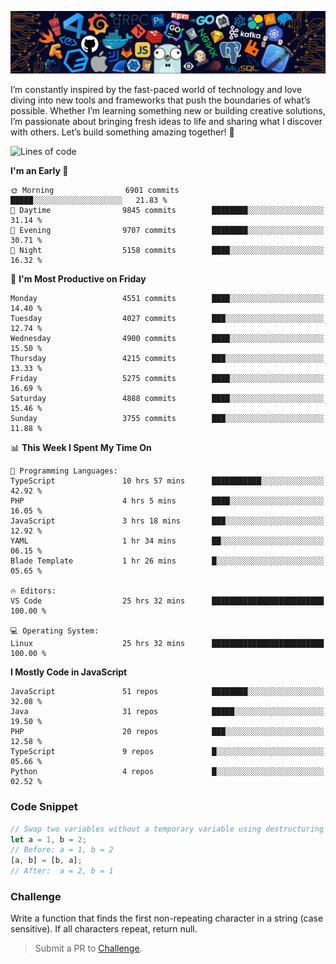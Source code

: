 ![](https://github.com/0x3EF8/0x3EF8/raw/main/images/header_.png)

I’m constantly inspired by the fast-paced world of technology and love diving into new tools and frameworks that push the boundaries of what’s possible. Whether I’m learning something new or building creative solutions, I’m passionate about bringing fresh ideas to life and sharing what I discover with others. Let’s build something amazing together! 🚀

<!--START_SECTION:header-->
![Lines of code](https://img.shields.io/badge/From%20Hello%20World%20I%27ve%20Written-22.9%20million%20lines%20of%20code-blue)

**I'm an Early 🐤** 

```text
🌞 Morning                6901 commits        █████░░░░░░░░░░░░░░░░░░░░   21.83 % 
🌆 Daytime                9845 commits        ████████░░░░░░░░░░░░░░░░░   31.14 % 
🌃 Evening                9707 commits        ████████░░░░░░░░░░░░░░░░░   30.71 % 
🌙 Night                  5158 commits        ████░░░░░░░░░░░░░░░░░░░░░   16.32 % 
```
📅 **I'm Most Productive on Friday** 

```text
Monday                   4551 commits        ████░░░░░░░░░░░░░░░░░░░░░   14.40 % 
Tuesday                  4027 commits        ███░░░░░░░░░░░░░░░░░░░░░░   12.74 % 
Wednesday                4900 commits        ████░░░░░░░░░░░░░░░░░░░░░   15.50 % 
Thursday                 4215 commits        ███░░░░░░░░░░░░░░░░░░░░░░   13.33 % 
Friday                   5275 commits        ████░░░░░░░░░░░░░░░░░░░░░   16.69 % 
Saturday                 4888 commits        ████░░░░░░░░░░░░░░░░░░░░░   15.46 % 
Sunday                   3755 commits        ███░░░░░░░░░░░░░░░░░░░░░░   11.88 % 
```


📊 **This Week I Spent My Time On** 

```text
💬 Programming Languages: 
TypeScript               10 hrs 57 mins      ███████████░░░░░░░░░░░░░░   42.92 % 
PHP                      4 hrs 5 mins        ████░░░░░░░░░░░░░░░░░░░░░   16.05 % 
JavaScript               3 hrs 18 mins       ███░░░░░░░░░░░░░░░░░░░░░░   12.92 % 
YAML                     1 hr 34 mins        ██░░░░░░░░░░░░░░░░░░░░░░░   06.15 % 
Blade Template           1 hr 26 mins        █░░░░░░░░░░░░░░░░░░░░░░░░   05.65 % 

🔥 Editors: 
VS Code                  25 hrs 32 mins      █████████████████████████   100.00 % 

💻 Operating System: 
Linux                    25 hrs 32 mins      █████████████████████████   100.00 % 
```

**I Mostly Code in JavaScript** 

```text
JavaScript               51 repos            ████████░░░░░░░░░░░░░░░░░   32.08 % 
Java                     31 repos            █████░░░░░░░░░░░░░░░░░░░░   19.50 % 
PHP                      20 repos            ███░░░░░░░░░░░░░░░░░░░░░░   12.58 % 
TypeScript               9 repos             █░░░░░░░░░░░░░░░░░░░░░░░░   05.66 % 
Python                   4 repos             █░░░░░░░░░░░░░░░░░░░░░░░░   02.52 % 
```




<!--END_SECTION:header-->

<!--START_SECTION:footer-->
### Code Snippet
```js
// Swap two variables without a temporary variable using destructuring (JavaScript)
let a = 1, b = 2;
// Before: a = 1, b = 2
[a, b] = [b, a];
// After:  a = 2, b = 1
```
### Challenge
Write a function that finds the first non-repeating character in a string (case sensitive). If all characters repeat, return null.
<!--END_SECTION:footer-->
> Submit a PR to [Challenge](https://github.com/mrepol742/challenge/fork).
